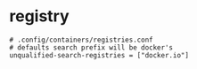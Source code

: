 # registry

```shell
# .config/containers/registries.conf
# defaults search prefix will be docker's
unqualified-search-registries = ["docker.io"]
```
